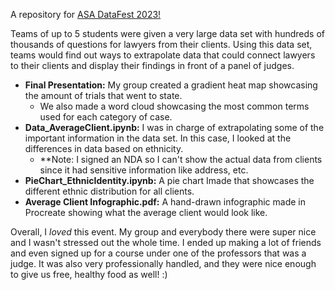 A repository for [ASA DataFest 2023!](https://ww2.amstat.org/education/datafest/)

Teams of up to 5 students were given a very large data set with hundreds of thousands of questions for lawyers from their clients. Using this data set, teams would find out ways to extrapolate data that could connect lawyers to their clients and display their findings in front of a panel of judges.

- **Final Presentation:** My group created a gradient heat map showcasing the amount of trials that went to state.
  - We also made a word cloud showcasing the most common terms used for each category of case.
- **Data_AverageClient.ipynb:** I was in charge of extrapolating some of the important information in the data set. In this case, I looked at the differences in data based on ethnicity.
  - **Note: I signed an NDA so I can't show the actual data from clients since it had sensitive information like address, etc.
- **PieChart_EthnicIdentity.ipynb:** A pie chart Imade  that showcases the different ethnic distribution for all clients.
- **Average Client Infographic.pdf:** A hand-drawn infographic made in Procreate showing what the average client would look like.

Overall, I *loved* this event. My group and everybody there were super nice and I wasn't stressed out the whole time. I ended up making a lot of friends and even signed up for a course under one of the professors that was a judge. It was also very professionally handled, and they were nice enough to give us free, healthy food as well! :)
